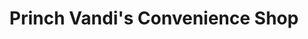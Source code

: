 ---
title: "Princh Vandi's Convenience Shop"
url: /buedu/princh-vandis-convenience-shop/
shop: Lebensmittel
---